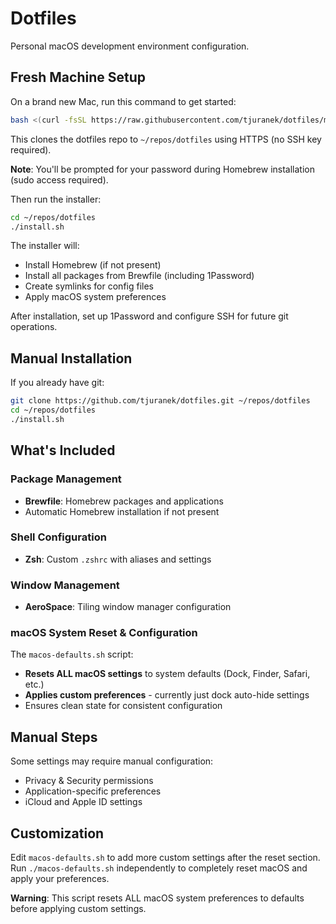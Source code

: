 # Dotfiles

Personal macOS development environment configuration.

## Fresh Machine Setup

On a brand new Mac, run this command to get started:

```bash
bash <(curl -fsSL https://raw.githubusercontent.com/tjuranek/dotfiles/master/bootstrap.sh)
```

This clones the dotfiles repo to `~/repos/dotfiles` using HTTPS (no SSH key required).

**Note**: You'll be prompted for your password during Homebrew installation (sudo access required).

Then run the installer:

```bash
cd ~/repos/dotfiles
./install.sh
```

The installer will:
- Install Homebrew (if not present)
- Install all packages from Brewfile (including 1Password)
- Create symlinks for config files
- Apply macOS system preferences

After installation, set up 1Password and configure SSH for future git operations.

## Manual Installation

If you already have git:

```bash
git clone https://github.com/tjuranek/dotfiles.git ~/repos/dotfiles
cd ~/repos/dotfiles
./install.sh
```

## What's Included

### Package Management
- **Brewfile**: Homebrew packages and applications
- Automatic Homebrew installation if not present

### Shell Configuration  
- **Zsh**: Custom `.zshrc` with aliases and settings

### Window Management
- **AeroSpace**: Tiling window manager configuration

### macOS System Reset & Configuration
The `macos-defaults.sh` script:
- **Resets ALL macOS settings** to system defaults (Dock, Finder, Safari, etc.)
- **Applies custom preferences** - currently just dock auto-hide settings
- Ensures clean state for consistent configuration

## Manual Steps

Some settings may require manual configuration:
- Privacy & Security permissions
- Application-specific preferences
- iCloud and Apple ID settings

## Customization

Edit `macos-defaults.sh` to add more custom settings after the reset section. Run `./macos-defaults.sh` independently to completely reset macOS and apply your preferences.

**Warning**: This script resets ALL macOS system preferences to defaults before applying custom settings.
